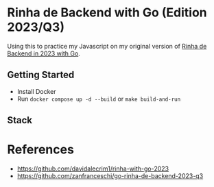 # Rinha de Backend with Go (Edition 2023/Q3)
Using this to practice my Javascript on my original version of [Rinha de Backend in 2023 with Go](https://github.com/davidalecrim1/rinha-with-go-2023).

## Getting Started
* Install Docker
* Run `docker compose up -d --build` or `make build-and-run`

## Stack

# References
- https://github.com/davidalecrim1/rinha-with-go-2023
- https://github.com/zanfranceschi/go-rinha-de-backend-2023-q3